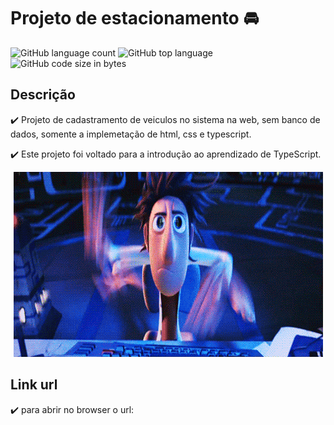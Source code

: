 # Projeto de estacionamento :oncoming_automobile:	

![GitHub language count](https://img.shields.io/github/languages/count/groupdesouza/Projeto_Estacionamento?color=gren&style=plastic)
![GitHub top language](https://img.shields.io/github/languages/top/groupdesouza/Projeto_Estacionamento?style=plastic)
![GitHub code size in bytes](https://img.shields.io/github/languages/code-size/groupdesouza/Projeto_Estacionamento?color=%237F1DDE&style=plastic)


## Descrição
:heavy_check_mark: Projeto de cadastramento de veiculos no sistema na web, sem banco de dados, somente a implemetação de html, css e typescript.   
   
:heavy_check_mark: Este projeto foi voltado para a introdução ao aprendizado de TypeScript.

<p align="center">
    <img src="/assets/img/BemKqR9RDK4V2.gif">
</p>

## Link url
:heavy_check_mark: para abrir no browser o url: 